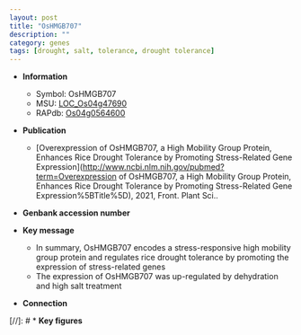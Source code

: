```yaml
---
layout: post
title: "OsHMGB707"
description: ""
category: genes
tags: [drought, salt, tolerance, drought tolerance]
---
```


* **Information**  
    + Symbol: OsHMGB707  
    + MSU: [LOC_Os04g47690](http://rice.uga.edu/cgi-bin/ORF_infopage.cgi?orf=LOC_Os04g47690)  
    + RAPdb: [Os04g0564600](http://rapdb.dna.affrc.go.jp/viewer/gbrowse_details/irgsp1?name=Os04g0564600)  

* **Publication**  
    + [Overexpression of OsHMGB707, a High Mobility Group Protein, Enhances Rice Drought Tolerance by Promoting Stress-Related Gene Expression](http://www.ncbi.nlm.nih.gov/pubmed?term=Overexpression of OsHMGB707, a High Mobility Group Protein, Enhances Rice Drought Tolerance by Promoting Stress-Related Gene Expression%5BTitle%5D), 2021, Front. Plant Sci..

* **Genbank accession number**  

* **Key message**  
    + In summary, OsHMGB707 encodes a stress-responsive high mobility group protein and regulates rice drought tolerance by promoting the expression of stress-related genes
    + The expression of OsHMGB707 was up-regulated by dehydration and high salt treatment

* **Connection**  

[//]: # * **Key figures**  


